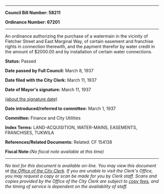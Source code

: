 

********

**Council Bill Number: 58211**
   
**Ordinance Number: 67201**
********

 An ordinance authorizing the purchase of a watermain in the vicinity of Fletcher Street and East Marginal Way, of certain easement and franchise rights in connection therewith, and the payment therefor by water credit in the amount of $2000.00 and by installation of certain water connections.

**Status:** Passed
   
**Date passed by Full Council:** March 8, 1937
   
**Date filed with the City Clerk:** March 11, 1937
   
**Date of Mayor's signature:** March 11, 1937
   
[(about the signature date)](/~public/approvaldate.htm)
   
   
   
**Date introduced/referred to committee:** March 1, 1937
   
**Committee:** Finance and City Utilities
   
   
**Index Terms:** LAND-ACQUISITION, WATER-MAINS, EASEMENTS, FRANCHISES, TUKWILA

**References/Related Documents:** Related: CF 154138

**Fiscal Note:**_(No fiscal note available at this time)_
********

_No text for this document is available on-line. You may view this document at [the Office of the City Clerk](http://www.seattle.gov/leg/clerk/contactUs.htm). If you are unable to visit the Clerk's Office, you may request a copy or scan be made for you by Clerk staff. Scans and copies provided by the Office of the City Clerk are subject to [copy fees](http://clerk.seattle.gov/~public/clerkfees.htm), and the timing of service is dependent on the availability of staff._


